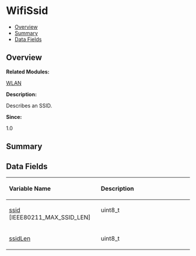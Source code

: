 # WifiSsid<a name="EN-US_TOPIC_0000001054879574"></a>

-   [Overview](#section1564624382165636)
-   [Summary](#section888018901165636)
-   [Data Fields](#pub-attribs)

## **Overview**<a name="section1564624382165636"></a>

**Related Modules:**

[WLAN](wlan.md)

**Description:**

Describes an SSID. 

**Since:**

1.0

## **Summary**<a name="section888018901165636"></a>

## Data Fields<a name="pub-attribs"></a>

<a name="table1993395019165636"></a>
<table><thead align="left"><tr id="row1481348144165636"><th class="cellrowborder" valign="top" width="50%" id="mcps1.1.3.1.1"><p id="p720281997165636"><a name="p720281997165636"></a><a name="p720281997165636"></a>Variable Name</p>
</th>
<th class="cellrowborder" valign="top" width="50%" id="mcps1.1.3.1.2"><p id="p186231790165636"><a name="p186231790165636"></a><a name="p186231790165636"></a>Description</p>
</th>
</tr>
</thead>
<tbody><tr id="row668249235165636"><td class="cellrowborder" valign="top" width="50%" headers="mcps1.1.3.1.1 "><p id="p286182006165636"><a name="p286182006165636"></a><a name="p286182006165636"></a><a href="wlan.md#ga320f45c28aa8ca8095159b8a0a114268">ssid</a> [IEEE80211_MAX_SSID_LEN]</p>
</td>
<td class="cellrowborder" valign="top" width="50%" headers="mcps1.1.3.1.2 "><p id="p2018030157165636"><a name="p2018030157165636"></a><a name="p2018030157165636"></a>uint8_t </p>
</td>
</tr>
<tr id="row1300981462165636"><td class="cellrowborder" valign="top" width="50%" headers="mcps1.1.3.1.1 "><p id="p786239070165636"><a name="p786239070165636"></a><a name="p786239070165636"></a><a href="wlan.md#ga35c2bd750767a87abf1c45b480124669">ssidLen</a></p>
</td>
<td class="cellrowborder" valign="top" width="50%" headers="mcps1.1.3.1.2 "><p id="p1275017513165636"><a name="p1275017513165636"></a><a name="p1275017513165636"></a>uint8_t </p>
</td>
</tr>
</tbody>
</table>

